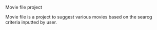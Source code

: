 Movie file project

Movie file is a project to suggest various movies based on the searcg criteria inputted by user. 

